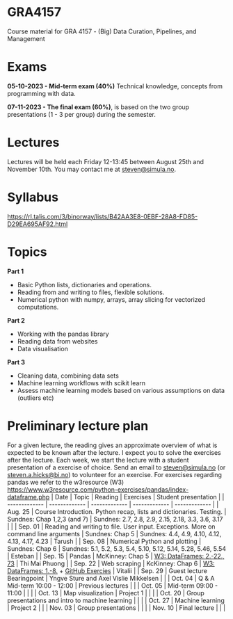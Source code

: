 # GRA4157

Course material for GRA 4157 - (Big) Data Curation, Pipelines, and Management

# Exams

**05-10-2023 - Mid-term exam (40%)** Technical knowledge, concepts from programming with data.

**07-11-2023 - The final exam (60%)**, is based on the two group presentations (1 - 3 per group) during the semester.

# Lectures

Lectures will be held each Friday 12-13:45 between August 25th and November 10th. You may contact me at steven@simula.no.

# Syllabus
https://rl.talis.com/3/binorway/lists/B42AA3E8-0EBF-28A8-FD85-D29EA695AF92.html

# Topics

**Part 1**

- Basic Python lists, dictionaries and operations.
- Reading from and writing to files, flexible solutions.
- Numerical python with numpy, arrays, array slicing for vectorized computations.

**Part 2**

- Working with the pandas library
- Reading data from websites
- Data visualisation

**Part 3**

- Cleaning data, combining data sets
- Machine learning workflows with scikit learn
- Assess machine learning models based on various assumptions on data (outliers etc)

# Preliminary lecture plan

For a given lecture, the reading gives an approximate overview of what is expected to be known after the lecture. I expect you to solve the exercises after the lecture. Each week, we start the lecture with a student presentation of a exercise of choice. Send an email to steven@simula.no (or steven.a.hicks@bi.no) to volunteer for an exercise. For exercises regarding pandas we refer to the w3resource (W3) https://www.w3resource.com/python-exercises/pandas/index-dataframe.php
| Date | Topic | Reading | Exercises | Student presentation |
| ------------- | ------------- | ------------- | ------------- | ------------- |
| Aug. 25 | Course Introduction. Python recap, lists and dictionaries. Testing. | Sundnes: Chap 1,2,3 (and 7) | Sundnes: 2.7, 2.8, 2.9, 2.15, 2.18, 3.3, 3.6, 3.17 | |
| Sep. 01 | Reading and writing to file. User input. Exceptions. More on command line arguments | Sundnes: Chap 5 | Sundnes: 4.4, 4.9, 4.10, 4.12, 4.13, 4.17, 4.23 | Tarush |
| Sep. 08 | Numerical Python and plotting | Sundnes: Chap 6 | Sundnes: 5.1, 5.2, 5.3, 5.4, 5.10, 5.12, 5.14, 5.28, 5.46, 5.54 | Esteban |
| Sep. 15 | Pandas | McKinney: Chap 5 | [W3: DataFrames: 2.-22., 73](https://www.w3resource.com/python-exercises/pandas/index-dataframe.php) | Thi Mai Phuong |
| Sep. 22 | Web scraping | KcKinney: Chap 6 | [W3: DataFrames: 1.-8.](https://www.w3resource.com/python-exercises/pandas/index-dataframe.php) + [GitHub Exercies](https://github.com/BI-DS/GRA4157/tree/main/lectures/05-web-scraping/exercises) | Vitalii |
| Sep. 29 | Guest lecture Bearingpoint | Yngve Sture and Axel Vislie Mikkelsen | |
| Oct. 04 | Q & A Mid-term 10:00 - 12:00 | Previous lectures | |
| Oct. 05 | Mid-term 09:00 - 11:00 | | |
| Oct. 13 | Map visualization | Project 1 | | |
| Oct. 20 | Group presentations and intro to machine learning | | |
| Oct. 27 | Machine learning | Project 2 |  |
| Nov. 03 | Group presentations | | |
| Nov. 10 | Final lecture | |  |

